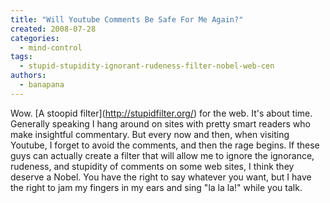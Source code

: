 ```yaml
---
title: "Will Youtube Comments Be Safe For Me Again?"
created: 2008-07-28
categories: 
  - mind-control
tags: 
  - stupid-stupidity-ignorant-rudeness-filter-nobel-web-cen
authors: 
  - banapana
---
```


Wow. \[A stoopid filter\](http://stupidfilter.org/) for the web. It's about time. Generally speaking I hang around on sites with pretty smart readers who make insightful commentary. But every now and then, when visiting Youtube, I forget to avoid the comments, and then the rage begins. If these guys can actually create a filter that will allow me to ignore the ignorance, rudeness, and stupidity of comments on some web sites, I think they deserve a Nobel. You have the right to say whatever you want, but I have the right to jam my fingers in my ears and sing "la la la!" while you talk.

